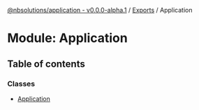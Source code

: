 [@nbsolutions/application - v0.0.0-alpha.1](../README.md) / [Exports](../modules.md) / Application

# Module: Application

## Table of contents

### Classes

- [Application](../classes/Application.Application-1.md)
